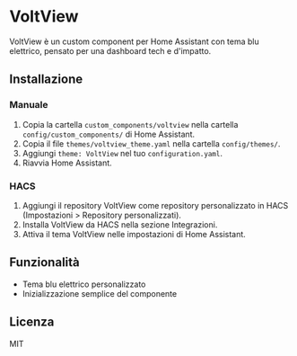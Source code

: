 # VoltView

VoltView è un custom component per Home Assistant con tema blu elettrico, pensato per una dashboard tech e d'impatto.

## Installazione

### Manuale

1. Copia la cartella `custom_components/voltview` nella cartella `config/custom_components/` di Home Assistant.
2. Copia il file `themes/voltview_theme.yaml` nella cartella `config/themes/`.
3. Aggiungi `theme: VoltView` nel tuo `configuration.yaml`.
4. Riavvia Home Assistant.

### HACS

1. Aggiungi il repository VoltView come repository personalizzato in HACS (Impostazioni > Repository personalizzati).
2. Installa VoltView da HACS nella sezione Integrazioni.
3. Attiva il tema VoltView nelle impostazioni di Home Assistant.

## Funzionalità

- Tema blu elettrico personalizzato
- Inizializzazione semplice del componente

## Licenza

MIT
